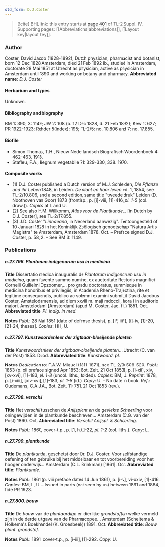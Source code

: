 ```yaml
---
std_form: D.J.Coster
---
```


> [!cite] BHL link: this entry starts at [page 401](https://www.biodiversitylibrary.org/page/33266078) of TL-2 Suppl. IV.
> Supporting pages: [[Abbreviations|abbreviations]], [[Layout key|layout key]].

### Author

Coster, David Jacob (1828-1892), Dutch physician, pharmacist and botanist, born 12 Dec 1828 Amsterdam, died 21 Feb 1892 ib., studied in Amsterdam, doctorate 28 Mai 1851 at Utrecht as physician, active as physician in Amsterdam until 1890 and working on botany and pharmacy. 
**Abbreviated name**: *D.J. Coster*

#### Herbarium and types

Unknown.

#### Bibliography and biography

BM 1: 390, 3: 1149; JW 2: 108 (b. 12 Dec 1828, d. 21 Feb 1892); Kew 1: 627; PR 1922-1923; Rehder 5(index): 195; TL-2/5: no. 10.806 and 7: no. 17.855.

#### Biofile

- Simon Thomas, T.H., Nieuw Nederlandsch Biografisch Woordenboek 4: 462-463. 1918.
- Stafleu, F.A., Regnum vegetabile 71: 329-330, 338. 1970.

#### Composite works

- (1) D.J. Coster published a Dutch version of M.J. Schleiden, *Die Pflanze* *und ihr Leben* 1848, in Leiden. *De plant en haar leven* ed. 1, 1854, see TL-2/10.806, and a second edition, same title "tweede druk" Leiden (D. Noothoven van Goor) 1873 (frontisp., p. \[i\]-viii, \[1\]-416, *pl. 1-5* (col. draw.)). *Copies* at L and U.
- (2) See also H.M. Willkomm, *Atlas voor de Plantkunde*... \[in Dutch by D.J. Coster\], see TL-2/17.855.
- (3) J.D. Coster "*Linnaeana*, in Nederland aanwezig". Tentoongesteld of 10 Januari 1828 in het Koninklijk Zoölogisch genootschap "Natura Artis Magistra" te Amsterdam, Amsterdam 1878. Oct. – Preface signed D.J. Coster, p. 58, 2. – See BM 3: 1149.

### Publications

##### n.27.796. Plantarum indigenarum usu in medicina

**Title**
Dissertatio medica inauguralis de *Plantarum indigenarum usu in medicina*, quam favente summo numine, ex auctoritate Rectoris magnifici Cornelii Guilielmi Opzoomer,... pro gradu doctoratus, summisque in medicina honoribus et privilegiis, in Academia Rheno-Trajectina, rite et legitime consequendis, publico ac solemni examini submittit David Jacobus Coster, Amstelodamensis, ad diem xxviii m. maji mdcccli, hora i in auditorio majori. Amstelodami \[Amsterdam\] (apud M. Coster, Jac. fil.) 1851. Oct.
**Abbreviated title**: *PI. indig. in med.*

**Notes**
*Publ*.: 28 Mai 1851 (date of defense thesis), p. \[i\*, iii\*\], \[i\]-iv, \[1\]-20, \[21-24, theses\]. *Copies*: HH, U.

##### n.27.797. Kunstwoordenleer der zigtbaar-bloeijende planten

**Title**
*Kunstwoordenleer der zigtbaar-bloeijende planten*... Utrecht (C. van der Post) 1853. Duod.
**Abbreviated title**: *Kunstwoord. pl.*

**Notes**
*Dedication to*: F.A.W. Miquel (1811-1871), see TL-2/3: 508-520.
*Publ*.: 1853 (p. xii preface signed Apr 1853; Bot. Zeit. 21 Oct 1853), p. \[i-xii\], xiv, \[xv-xvi\], \[1\]-183, *pl. 1-8* (uncol. liths., folded). *Copies*: BM, U.
*Reprint*: 1878, p. \[i-xiii\], \[xiv-xvi\], \[1\]-183, *pl. 1-8* (id.). *Copy*: U. – No date in book.
*Ref*.: Oudemans, C.A.J.A., Bot. Zeit. 11: 751. 21 Oct 1853 (rev.).

##### n.27.798. verschil

**Title**
Het *verschil* tusschen de *Anijsplant en* de *gevlekte Scheerling* voor oningewijden in de plantkunde beschreven... Amsterdam (C.G. van der Post) 1860. Oct.
**Abbreviated title**: *Verschil Anijspl. & Scheerling*.

**Notes**
*Publ*.: 1860, cover-t.p., p. \[1, h.t.\]-22, *pl. 1-2* (col. liths.). *Copy*: L.

##### n.27.799. plantkunde

**Title**
De *plantkunde*, geschetst door Dr. D.J. Coster. Voor zelfstandige oefening of ten gebruike bij het middelbaar en tot voorbereiding voor het hooger onderwijs... Amsterdam (C.L. Brinkman) \[1861\]. Oct.
**Abbreviated title**: *Plantkunde*.

**Notes**
*Publ*.: 1861 (p. viii preface dated 14 Jun 1861), p. \[i-v\], vi-xxiv, \[1\]-416. *Copies*: BM, L, U. – Issued in parts (not seen by us) between 1861 and 1864, fide PR 1923.

##### n.27.800. bouw

**Title**
De *bouw* van de *plantaardige* en dierlijke *grondstoffen* welke vermeld zijn in de derde uitgave van de Pharmacopee... Amsterdam (Scheltema & Holkema's Boekhandel (K. Groesbeek)) 1891. Oct.
**Abbreviated title**: *Bouw plant. grondstof.*

**Notes**
*Publ*.: 1891, cover-t.p., p. \[i-iii\], \[1\]-292. *Copy*: U.

